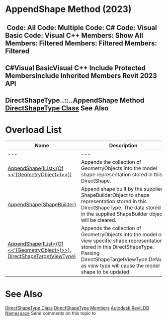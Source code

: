 # AppendShape Method (2023)

﻿
 Code: All Code: Multiple Code: C# Code: Visual Basic Code: Visual C++  Members: Show All Members: Filtered Members: Filtered Members: Filtered   
---  
C#Visual BasicVisual C++
Include Protected MembersInclude Inherited Members
Revit 2023 API  
---  
DirectShapeType..::..AppendShape Method   
[DirectShapeType Class](9c7fdd8b-a899-7ba1-2a0f-ecc5e8fe85db.md "DirectShapeType Class") See Also  
---  
# Overload List
| Name | Description |
| --- | --- |
| --- | --- | --- |
| [AppendShape(IList<(Of <<'(GeometryObject>)>>))](4cbd4a0c-f9a2-3cb1-fa4d-0a9244f25ef2.md "AppendShape Method \(IList\(GeometryObject\)\)") | Appends the collection of GeometryObjects into the model shape representation stored in this DirectShape. |
| [AppendShape(ShapeBuilder)](561c08af-0524-62b4-2df5-88eb17a221ab.md "AppendShape Method \(ShapeBuilder\)") | Append shape built by the supplied ShapeBuilderObject to shape representation stored in this DirectShapeType. The data stored in the supplied ShapeBuilder object will be cleared. |
| [AppendShape(IList<(Of <<'(GeometryObject>)>>), DirectShapeTargetViewType)](fc51effa-341f-6743-68bc-3c5eff0b2567.md "AppendShape Method \(IList\(GeometryObject\), DirectShapeTargetViewType\)") | Appends the collection of GeometryObjects into the model or view specific shape representation stored in this DirectShapeType. Passing DirectShapeTargetViewType.Default as view type will cause the model shape to be updated. |

# See Also
[DirectShapeType Class](9c7fdd8b-a899-7ba1-2a0f-ecc5e8fe85db.md "DirectShapeType Class")
[DirectShapeType Members](53295e07-1849-ab5c-47e1-fedca7df1e76.md "DirectShapeType Members")
[Autodesk.Revit.DB Namespace](87546ba7-461b-c646-cbb1-2cb8f5bff8b2.md "Autodesk.Revit.DB Namespace")
Send comments on this topic to 